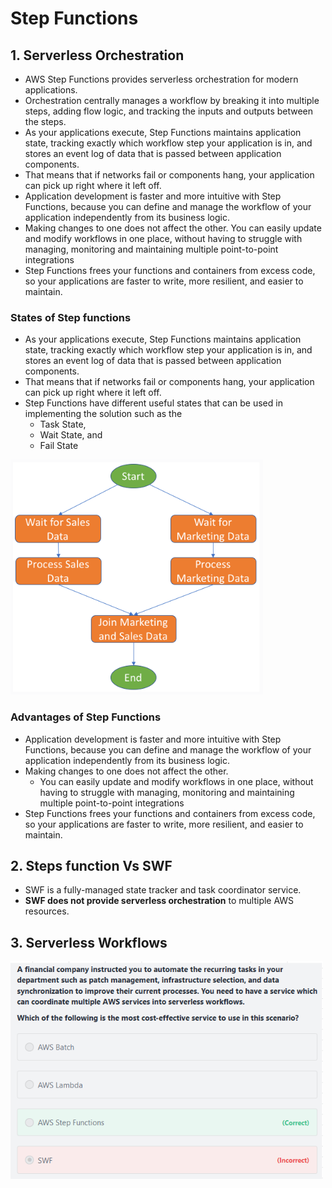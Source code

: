 # Step Functions

## 1. Serverless Orchestration										
- AWS Step Functions provides serverless orchestration for modern applications.										
- Orchestration centrally manages a workflow by breaking it into multiple steps, adding flow logic, and tracking the inputs and outputs between the steps.			
- As your applications execute, Step Functions maintains application state, tracking exactly which workflow step your application is in, and stores an event log of data that is passed between application components.										
- That means that if networks fail or components hang, your application can pick up right where it left off.																			
- Application development is faster and more intuitive with Step Functions, because you can define and manage the workflow of your application independently from its business logic.										
- Making changes to one does not affect the other. You can easily update and modify workflows in one place, without having to struggle with managing, monitoring and maintaining multiple point-to-point integrations										
- Step Functions frees your functions and containers from excess code, so your applications are faster to write, more resilient, and easier to maintain.
### States of Step functions										
- As your applications execute, Step Functions maintains application state, tracking exactly which workflow step your application is in, and stores an event log of data that is passed between application components.
- That means that if networks fail or components hang, your application can pick up right where it left off.
- Step Functions have different useful states that can be used in implementing the solution such as the 
  - Task State, 
  - Wait State, and 
  - Fail State
<img src="https://github.com/sbhrwl/aws/blob/main/2.AI/DataProcessing/DataTransformations/images/13.png">

### Advantages of Step Functions										
- Application development is faster and more intuitive with Step Functions, because you can define and manage the workflow of your application independently from its business logic.
- Making changes to one does not affect the other.
  - You can easily update and modify workflows in one place, without having to struggle with managing, monitoring and maintaining multiple point-to-point integrations
- Step Functions frees your functions and containers from excess code, so your applications are faster to write, more resilient, and easier to maintain.
								
## 2. Steps function Vs SWF										
- SWF is a fully-managed state tracker and task coordinator service. 
- **SWF does not provide serverless orchestration** to multiple AWS resources.								
										
## 3. Serverless Workflows
<img src="images/1.png" width=500>
